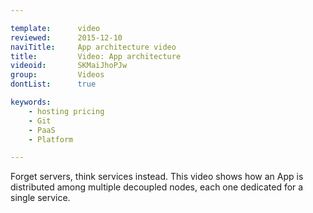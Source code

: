 ```yaml
---

template:      video
reviewed:      2015-12-10
naviTitle:     App architecture video
title:         Video: App architecture
videoid:       SKMaiJhoPJw
group:         Videos
dontList:      true

keywords:
    - hosting pricing
    - Git
    - PaaS
    - Platform

---
```


Forget servers, think services instead. This video shows how an App is distributed among multiple decoupled nodes, each one dedicated for a single service.